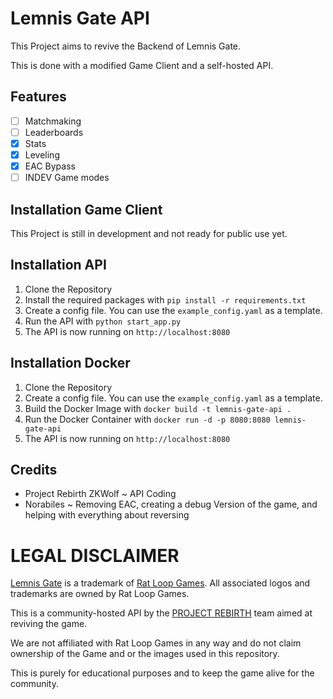 # Lemnis Gate API

This Project aims to revive the Backend of Lemnis Gate.

This is done with a modified Game Client and a self-hosted API.

## Features
- [ ] Matchmaking
- [ ] Leaderboards
- [x] Stats
- [x] Leveling
- [x] EAC Bypass
- [ ] INDEV Game modes

## Installation Game Client
This Project is still in development and not ready for public use yet.

## Installation API
1. Clone the Repository
2. Install the required packages with `pip install -r requirements.txt`
3. Create a config file. You can use the `example_config.yaml` as a template.
4. Run the API with `python start_app.py`
5. The API is now running on `http://localhost:8080`

## Installation Docker
1. Clone the Repository
2. Create a config file. You can use the `example_config.yaml` as a template.
3. Build the Docker Image with `docker build -t lemnis-gate-api .`
4. Run the Docker Container with `docker run -d -p 8080:8080 lemnis-gate-api`
5. The API is now running on `http://localhost:8080`

## Credits
- Project Rebirth ZKWolf ~ API Coding
- Norabiles ~ Removing EAC, creating a debug Version of the game, and helping with everything about reversing

# LEGAL DISCLAIMER

<a href="https://ratloopgamescanada.com/lemnis-gate" target="_blank">Lemnis Gate</a> is a trademark of <a href="https://ratloopgamescanada.com" target="_blank">Rat Loop Games</a>. All associated logos and trademarks are owned by Rat Loop Games.<br>

This is a community-hosted API by the <a href="https://projectrebirth.net" target="_blank">PROJECT REBIRTH</a> team aimed at reviving the game.

We are not affiliated with Rat Loop Games in any way and do not claim ownership of the Game and or the images used in this repository.

This is purely for educational purposes and to keep the game alive for the community.